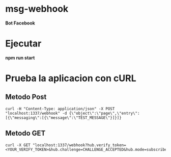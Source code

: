 # msg-webhook
**Bot Facebook**

# Ejecutar 
**npm run start**

# Prueba la aplicacion con cURL
## Metodo Post
    curl -H "Content-Type: application/json" -X POST "localhost:1337/webhook" -d {\"object\":\"page\",\"entry\":[{\"messaging\":[{\"message\":\"TEST_MESSAGE\"}]}]}

## Metodo GET 
    curl -X GET "localhost:1337/webhook?hub.verify_token=<YOUR_VERIFY_TOKEN>&hub.challenge=CHALLENGE_ACCEPTED&hub.mode=subscribe"
